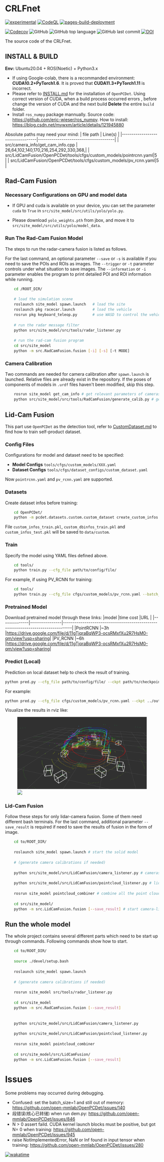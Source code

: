 # CRLFnet
[![experimental](http://badges.github.io/stability-badges/dist/experimental.svg)](http://github.com/badges/stability-badges)
[![CodeQL](https://github.com/OrangeSodahub/CRLFnet/actions/workflows/codeql.yml/badge.svg)](https://github.com/OrangeSodahub/CRLFnet/actions/workflows/codeql.yml)
[![pages-build-deployment](https://github.com/OrangeSodahub/CRLFnet/actions/workflows/pages/pages-build-deployment/badge.svg)](https://github.com/OrangeSodahub/CRLFnet/actions/workflows/pages/pages-build-deployment)
<!--[![Test Coverage](https://api.codeclimate.com/v1/badges/0859d98473647f42d498/test_coverage)](https://codeclimate.com/github/OrangeSodahub/CRLFnet/test_coverage)-->
<!--[![Maintainability](https://api.codeclimate.com/v1/badges/0859d98473647f42d498/maintainability)](https://codeclimate.com/github/OrangeSodahub/CRLFnet/maintainability)-->
[![Codecov](https://codecov.io/gh/OrangeSodahub/CRLFnet/branch/master/graph/badge.svg)](https://codecov.io/gh/OrangeSodahub/CRLFnet)
![GitHub](https://img.shields.io/github/license/OrangeSodahub/CRLFnet)
![GitHub top language](https://img.shields.io/github/languages/top/OrangeSodahub/CRLFnet)
![GitHub last commit](https://img.shields.io/github/last-commit/OrangeSodahub/CRLFnet)
[![DOI](https://zenodo.org/badge/477069057.svg)](https://zenodo.org/badge/latestdoi/477069057)

The source code of the CRLFnet.

## INSTALL & BUILD

**Env:** Ubuntu20.04 + ROS(Noetic) + Python3.x

- If using Google-colab, there is a recommanded environment: **CUDA10.2+PyTorch1.6**. It is proved that **CUDA11.3+PyTorch1.11** is incorrect.
- Please refer to [INSTALL.md](docs/INSTALL.md) for the installation of `OpenPCDet`. Using correct version of CUDA, when a build process occurred errors , before change the version of CUDA and the next build **Delete** the entire `build` folder.
- Install `ros_numpy` package mannually. Source code:    https://github.com/eric-wieser/ros_numpy. How to install: https://blog.csdn.net/mywxm/article/details/121945880

Absolute paths may need your mind:
 | file path                        | Line(s)                               |
 |----------------------------------|---------------------------------------|
 | src/camera_info/get_cam_info.cpp | 26,64,102,140,170,216,254,292,330,368,|
 | src/LidCamFusion/OpenPCDet/tools/cfgs/custom_models/pointrcnn.yaml|5     |
 | src/LidCamFusion/OpenPCDet/tools/cfgs/custom_models/pv_rcnn.yaml|5       |

## Rad-Cam Fusion
### Necessary Configurations on GPU and model data

- If GPU and cuda is available on your device, you can set the parameter `cuda` to `True` in `src/site_model/src/utils/yolo/yolo.py`.

- Please download `yolo_weights.pth` from jbox, and move it to `src/site_model/src/utils/yolo/model_data`.

### Run The Rad-Cam Fusion Model

The steps to run the radar-camera fusion is listed as follows.

For the last command, an optional parameter `--save` or `-s` is available if you need to save the POIs and ROIs as images. The `--trigger` or `-t` parameter controls under what situation to save images. The `--information` or `-i` parameter enables the program to print detailed POI and ROI information while running.

```bash
    cd /ROOT_DIR/

    # load the simulation scene
    roslaunch site_model spawn.launch   # load the site
    roslaunch pkg racecar.launch        # load the vehicle
    rosrun pkg keyboard_teleop.py       # use WASD to control the vehicle

    # run the radar message filter
    python src/site_model/src/tools/radar_listener.py
    
    # run the rad-cam fusion program
    cd src/site_model
    python -m src.RadCamFusion.fusion [-i] [-s] [-t MODE]
```

### Camera Calibration
Two commands are needed for camera calibration after `spawn.launch` is launched. Relative files are already exist in the repository. If the poses of components of models in `.urdf` files haven't been modified, skip this step.

```bash
    rosrun site_model get_cam_info # get relevant parameters of cameras from gazebo
    python src/site_model/src/tools/RadCamFusion/generate_calib.py # generate calibration formula according to parameters of cameras
```

## Lid-Cam Fusion
This part use `OpenPCDet` as the detection tool, refer to [CustomDataset.md](https://github.com/OrangeSodahub/CRLFnet/blob/master/src/site_model/src/LidCamFusion/OpenPCDet/pcdet/datasets/custom/README.md) to find how to train self-product dataset.
### Config Files
Configurations for model and dataset need to be specified:
- **Model Configs** `tools/cfgs/custom_models/XXX.yaml`
- **Dataset Configs** `tools/cfgs/dataset_configs/custom_dataset.yaml`

Now `pointrcnn.yaml` and `pv_rcnn.yaml` are supported.

### Datasets
Create dataset infos before training:
```bash
    cd OpenPCDet/
    python -m pcdet.datasets.custom.custom_dataset create_custom_infos tools/cfgs/dataset_configs/custom_dataset.yaml
```
File `custom_infos_train.pkl`, `custom_dbinfos_train.pkl` and `custom_infos_test.pkl` will be saved to `data/custom`.

### Train
Specify the model using YAML files defined above.
```bash
    cd tools/
    python train.py --cfg_file path/to/config/file/
```
For example, if using PV_RCNN for training:
```bash
    cd tools/
    python train.py --cfg_file cfgs/custom_models/pv_rcnn.yaml --batch_size 2 --workers 4 --epochs 80
```
### Pretrained Model
Download pretrained model through these links:
|model         |time cost       |URL                                                                               |
|--------------|----------------|----------------------------------------------------------------------------------|
|PointRCNN     |~3h             |https://drive.google.com/file/d/11gTjqraBqWP3-ocsRMxfXu2R7HsM0-qm/view?usp=sharing|
|PV_RCNN       |~6h             |https://drive.google.com/file/d/11gTjqraBqWP3-ocsRMxfXu2R7HsM0-qm/view?usp=sharing|

### Predict (Local)
Prediction on local dataset help to check the result of training.
```bash
python pred.py --cfg_file path/to/config/file/ --ckpt path/to/checkpoint/ --data_path path/to/dataset/
```
For example:
```bash
python pred.py --cfg_file cfgs/custom_models/pv_rcnn.yaml --ckpt ../output/custom_models/pv_rcnn/default/ckpt/checkpoint_epoch_80.pth --data_path ../data/custom/testing/velodyne/
```
Visualize the results in rviz like:

<figure class="half">
    <img src=./src/site_model/docs/rviz2.png>
    <img src=./src/site_model/docs/3d_match.gif>
</figure>

### Lid-Cam Fusion
Follow these steps for only lidar-camera fusion. Some of them need different bash terminals.  For the last command, additional parameter `--save_result` is required if need to save the results of fusion in the form of image.
```bash
    cd to/ROOT_DIR/

    roslaunch site_model spawn.launch # start the solid model

    # (generate camera calibrations if needed)

    python src/site_model/src/LidCamFusion/camera_listener.py # cameras around lidars start working

    python src/site_model/src/LidCamFusion/pointcloud_listener.py # lidars start working

    rosrun site_model pointcloud_combiner # combine all the point clouds and fix their coords

    cd src/site_model/
    python -m src.LidCamFusion.fusion [--save_result] # start camera-lidar fusion
```

## Run the whole model
The whole project contains several different parts which need to be start up through commands. Following commands show how to start.
```bash
    cd to/ROOT_DIR/

    source ./devel/setup.bash
    
    roslaunch site_model spawn.launch

    # (generate camera calibrations if needed)

    rosrun site_model src/tools/radar_listener.py
    
    cd src/site_model
    python -m src.RadCamFusion.fusion [--save_result]


    python src/site_model/src/LidCamFusion/camera_listener.py

    python src/site_model/src/LidCamFusion/pointcloud_listener.py

    rosrun site_model pointcloud_combiner

    cd src/site_model/src/LidCamFusion/
    python -m src.LidCamFusion.fusion [--save_result]
```

# Issues
Some problems may occurred during debugging.
- Confused: set the batch_size=1 and still out of memory: https://github.com/open-mmlab/OpenPCDet/issues/140
- 段错误(核心已转储) when run dem.py: https://github.com/open-mmlab/OpenPCDet/issues/846
- N > 0 assert faild. CUDA kernel launch blocks must be positive, but got N= 0 when training: https://github.com/open-mmlab/OpenPCDet/issues/945
- raise NotImplementedError, NaN or Inf found in input tensor when training: https://github.com/open-mmlab/OpenPCDet/issues/280

[![wakatime](https://wakatime.com/badge/user/55e306c3-cea9-4c2e-9056-61b183dcb26a/project/8aa7cd6e-46d5-4132-baf0-12c0930aa059.svg)](https://wakatime.com/badge/user/55e306c3-cea9-4c2e-9056-61b183dcb26a/project/8aa7cd6e-46d5-4132-baf0-12c0930aa059)

